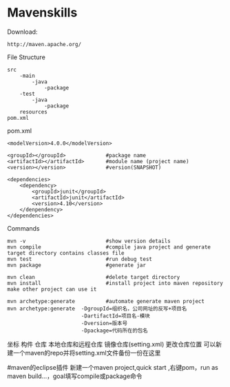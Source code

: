 # Mavenskills

Download:
```
http://maven.apache.org/
```

File Structure
```
src
    -main
        -java
            -package
    -test
        -java
            -package
    resources
pom.xml
```

pom.xml
```
<modelVersion>4.0.0</modelVersion>

<groupId></groupId>             #package name
<artifactId></artifactId>       #module name (project name)
<version></version>             #version(SNAPSHOT)

<dependencies>
    <dependency>
        <groupId>junit</groupId>             
        <artifactId>junit</artifactId>      
        <version>4.10</version>             
    </denpendency>
</dependencies>
```



Commands
```
mvn -v                          #show version details
mvn compile                     #compile java project and generate target directory contains classes file
mvn test                        #run debug test
mvn package                     #generate jar

mvn clean                       #delete target directory
mvn install                     #install project into maven repository make other project can use it

mvn archetype:generate          #automate generate maven project
mvn archetype:generate  -DgroupId=组织名，公司网址的反写+项目名
                        -DartifactId=项目名-模块
                        -Dversion=版本号
                        -Dpackage=代码所在的包名

```

坐标
    构件
仓库
    本地仓库和远程仓库
镜像仓库(setting.xml)
更改仓库位置
    可以新建一个maven的repo并将setting.xml文件备份一份在这里
    
#maven的eclipse插件
新建一个maven project,quick start ,右键pom，run as maven build...，goal填写compile或package命令


